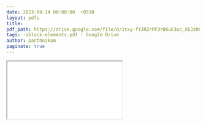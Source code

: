 ```yaml
---
date: 2023-08-14 00:00:00  +0530
layout: pdfs
title: 
pdf_path: https://drive.google.com/file/d/1txy-fYJRZrPF3rDKuE3uc_XbJz0Pjxr6/preview?usp=drive_link
tags: -sblock-elements.pdf - Google Drive
author: parthnikam
paginate: true
---
```


<iframe class="embed-pdf" src="{{ page.pdf_path }}#toolbar=0" seamless="seamless" scrolling="no" style="overflow:hidden"></iframe>
